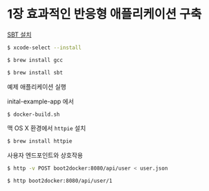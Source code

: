 # 1장 효과적인 반응형 애플리케이션 구축

[SBT 설치](https://www.scala-sbt.org/download.html)

```bash
$ xcode-select --install
```

```bash
$ brew install gcc
```

```bash
$ brew install sbt
```

예제 애플리케이션 실행

inital-example-app 에서 

```bash
$ docker-build.sh
```


맥 OS X 환경에서 `httpie` 설치

```bash
$ brew install httpie
```

사용자 엔드포인트와 상호작용

```bash
$ http -v POST boot2docker:8080/api/user < user.json
```

```bash
$ http boot2docker:8080/api/user/1
```